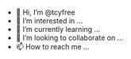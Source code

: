 - 👋 Hi, I’m @tcyfree
- 👀 I’m interested in ...
- 🌱 I’m currently learning ...
- 💞️ I’m looking to collaborate on ...
- 📫 How to reach me ...

<!---
tcyfree/tcyfree is a ✨ special ✨ repository because its `README.md` (this file) appears on your GitHub profile.
You can click the Preview link to take a look at your changes.
--->
